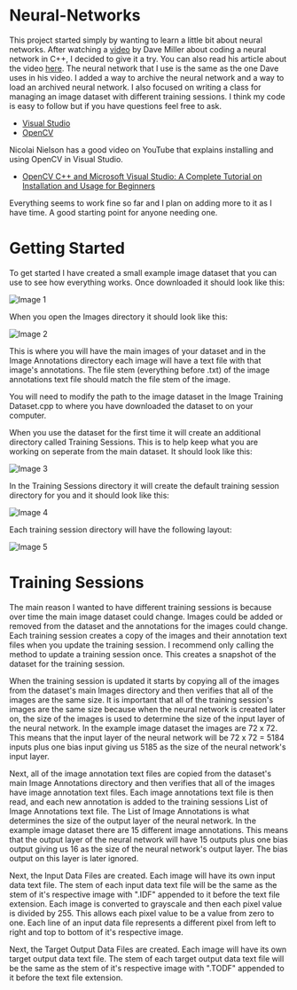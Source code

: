 # Neural-Networks
This project started simply by wanting to learn a little bit about neural networks. After watching a [video](https://vimeo.com/19569529) by Dave Miller about coding a neural network in C++, I decided to give it a try. You can also read his article about the video [here](https://millermattson.com/dave/?p=54). The neural network that I use is the same as the one Dave uses in his video. I added a way to archive the neural network and a way to load an archived neural network. I also focused on writing a class for managing an image dataset with different training sessions. I think my code is easy to follow but if you have questions feel free to ask.

- [Visual Studio](https://visualstudio.microsoft.com/downloads/)
- [OpenCV](https://opencv.org/releases/)

Nicolai Nielson has a good video on YouTube that explains installing and using OpenCV in Visual Studio.
- [OpenCV C++ and Microsoft Visual Studio: A Complete Tutorial on Installation and Usage for Beginners](https://www.youtube.com/watch?v=trXs2r6xSnI)

Everything seems to work fine so far and I plan on adding more to it as I have time. A good starting point for anyone needing one.

# Getting Started
To get started I have created a small example image dataset that you can use to see how everything works. Once downloaded it should look like this:

![Image 1](https://github.com/user-attachments/assets/a9a261df-79bd-4dea-a63f-5ca728bb58c2)

When you open the Images directory it should look like this:

![Image 2](https://github.com/user-attachments/assets/231ef392-87e4-4d2a-82e1-8703b4242103)

This is where you will have the main images of your dataset and in the Image Annotations directory each image will have a text file with that image's annotations. The file stem (everything before .txt) of the image annotations text file should match the file stem of the image.

You will need to modify the path to the image dataset in the Image Training Dataset.cpp to where you have downloaded the dataset to on your computer.

When you use the dataset for the first time it will create an additional directory called Training Sessions. This is to help keep what you are working on seperate from the main dataset. It should look like this:

![Image 3](https://github.com/user-attachments/assets/29a63da5-8bd1-4551-a07c-85e2fcd0db2c)

In the Training Sessions directory it will create the default training session directory for you and it should look like this:

![Image 4](https://github.com/user-attachments/assets/ac96aa71-2ccb-4975-8bca-aa0a9e1bac2d)

Each training session directory will have the following layout:

![Image 5](https://github.com/user-attachments/assets/f820e238-a435-4db5-88dc-698a7c430660)

# Training Sessions
The main reason I wanted to have different training sessions is because over time the main image dataset could change. Images could be added or removed from the dataset and the annotations for the images could change. Each training session creates a copy of the images and their annotation text files when you update the training session. I recommend only calling the method to update a training session once. This creates a snapshot of the dataset for the training session.

When the training session is updated it starts by copying all of the images from the dataset's main Images directory and then verifies that all of the images are the same size. It is important that all of the training session's images are the same size because when the neural network is created later on, the size of the images is used to determine the size of the input layer of the neural network. In the example image dataset the images are 72 x 72. This means that the input layer of the neural network will be 72 x 72 = 5184 inputs plus one bias input giving us 5185 as the size of the neural network's input layer.

Next, all of the image annotation text files are copied from the dataset's main Image Annotations directory and then verifies that all of the images have image annotation text files. Each image annotations text file is then read, and each new annotation is added to the training sessions List of Image Annotations text file. The List of Image Annotations is what determines the size of the output layer of the neural network. In the example image dataset there are 15 different image annotations. This means that the output layer of the neural network will have 15 outputs plus one bias output giving us 16 as the size of the neural network's output layer. The bias output on this layer is later ignored.

Next, the Input Data Files are created. Each image will have its own input data text file. The stem of each input data text file will be the same as the stem of it's respective image with ".IDF" appended to it before the text file extension. Each image is converted to grayscale and then each pixel value is divided by 255. This allows each pixel value to be a value from zero to one. Each line of an input data file represents a different pixel from left to right and top to bottom of it's respective image. 

Next, the Target Output Data Files are created. Each image will have its own target output data text file. The stem of each target output data text file will be the same as the stem of it's respective image with ".TODF" appended to it before the text file extension.
